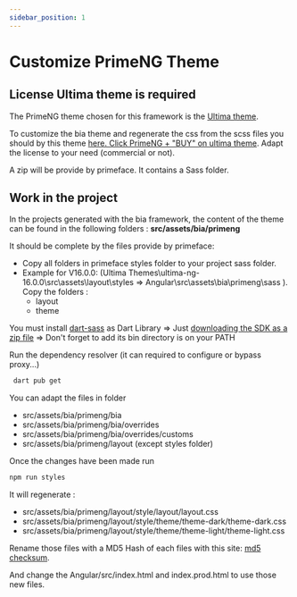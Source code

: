 ```yaml
---
sidebar_position: 1
---
```


# Customize PrimeNG Theme
## License Ultima theme is required
The PrimeNG theme chosen for this framework is the <a href="https://www.primefaces.org/ultima-ng/">Ultima theme</a>.

To customize the bia theme and regenerate the css from the scss files you should by this theme <a href="https://www.primefaces.org/store/templates.xhtml">here. Click PrimeNG + "BUY" on ultima theme</a>. Adapt the license to your need (commercial or not).

A zip will be provide by primeface. It contains a Sass folder.

## Work in the project
In the projects generated with the bia framework, the content of the theme can be found in the following folders :
**src/assets/bia/primeng**

It should be complete by the files provide by primeface:
- Copy all folders in primeface styles folder to your project sass folder.
- Example for V16.0.0: 
    (Ultima Themes\ultima-ng-16.0.0\src\assets\layout\styles => Angular\src\assets\bia\primeng\sass ). 
    Copy the folders :
    * layout
    * theme

You must install [dart-sass](https://sass-lang.com/dart-sass/) as Dart Library
=> Just [downloading the SDK as a zip file](https://dart.dev/get-dart/archive)
=> Don't forget to add its bin directory is on your PATH

Run the dependency resolver (it can required to configure or bypass proxy...)
``` cmd
 dart pub get
```

You can adapt the files in folder
* src/assets/bia/primeng/bia
* src/assets/bia/primeng/bia/overrides
* src/assets/bia/primeng/bia/overrides/customs
* src/assets/bia/primeng/layout (except styles folder)

Once the changes have been made run
``` cmd
npm run styles
```

It will regenerate :
* src/assets/bia/primeng/layout/style/layout/layout.css
* src/assets/bia/primeng/layout/style/theme/theme-dark/theme-dark.css
* src/assets/bia/primeng/layout/style/theme/theme-light/theme-light.css

Rename those files with a MD5 Hash of each files with this site: <a href="https://emn178.github.io/online-tools/md5_checksum.html">md5 checksum</a>.  

And change the Angular/src/index.html and index.prod.html to use those new files.